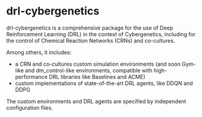 # drl-cybergenetics

drl-cybergenetics is a comprehensive package for the use of Deep Reinforcement Learning (DRL) in the context of Cybergenetics, including for the control of Chemical Reaction Networks (CRNs) and co-cultures.

Among others, it includes:
- a CRN and co-cultures custom simulation environments (and soon Gym-like and dm_control-like environments, compatible with high-performance DRL libraries like Baselines and ACME)
- custom implementations of state-of-the-art DRL agents, like DDQN and DDPG 

The custom environments and DRL agents are specified by independent configuration files.
